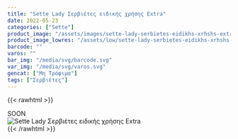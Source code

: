 ```yaml
---
title: "Sette Lady Σερβιέτες ειδικής χρήσης Extra"
date: 2022-05-23
categories: ["Sette"]
product_image: "/assets/images/sette-lady-serbietes-eidikhs-xrhshs-extra.jpg"
product_image_lowres: "/assets/low/sette-lady-serbietes-eidikhs-xrhshs-extra.jpg"
barcode: ""
varos: ""
bar_img: "/media/svg/barcode.svg"
var_img: "/media/svg/varos.svg"
gencat: ["Μη Τρόφιμα"]
tags: ["Σερβιέτες"]
---
```

{{< rawhtml >}}

<div class="sload423"><div class="product">SOON<br><div class="pimg"><img alt="Sette Lady Σερβιέτες ειδικής χρήσης Extra" title="Sette Lady Σερβιέτες ειδικής χρήσης Extra" src="/assets/images/sette-lady-serbietes-eidikhs-xrhshs-extra.jpg"></div></div></div>
{{< /rawhtml >}}


